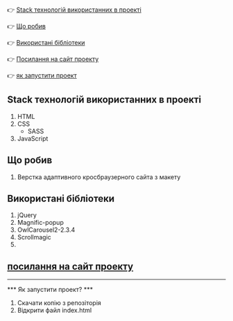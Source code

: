 :point_right: [Stack технологій використанних в проекті](#stack)

:point_right: [Що робив](#to-do)

:point_right: [Використані бібліотеки](#lidrery)

:point_right: [Посилання на сайт проекту](#link)

:point_right: [як запустити проект](#start)

## <a id="stack">Stack технологій використанних в проекті</a>

1. HTML
2. CSS
    - SASS
3. JavaScript

## <a id="to-do">Що робив</a>

1. Верстка адаптивного кросбраузерного сайта з макету
## <a id="lidrery">Використані бібліотеки</a>
 
1. jQuery
2. Magnific-popup
3. OwlCarousel2-2.3.4
4. Scrollmagic
5. 
## <a id="link" href="https://zencemyday.com/" target="_blank">посилання на сайт проекту</a>
---------------------------------------------------------------------------------
*** <a id="start">Як запустити проект?</a> ***

1. Скачати копію з репозіторія
2. Відкрити файл index.html


